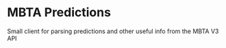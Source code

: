 # MBTA Predictions

Small client for parsing predictions and other useful info from the MBTA V3 API
